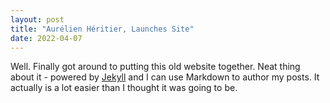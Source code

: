 ```yaml
---
layout: post
title: "Aurélien Héritier, Launches Site"
date: 2022-04-07
---
```


Well. Finally got around to putting this old website together. Neat thing about it - powered by [Jekyll](http://jekyllrb.com) and I can use Markdown to author my posts. It actually is a lot easier than I thought it was going to be.